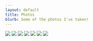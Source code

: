 ```yaml
---
layout: default
title: Photos
blurb: Some of the photos I've taken!
---
```


<a href="http://picasaweb.google.com/merc248/N900Photos#5468239553440041282"><img src="http://lh6.ggpht.com/_QwvRnnsja1w/S-MW5uGIyUI/AAAAAAAAEGo/X7TpFcO5jDA/s128/20091212_003.jpg" /></a> <a href="http://picasaweb.google.com/merc248/N900Photos#5468239554896300610"><img src="http://lh4.ggpht.com/_QwvRnnsja1w/S-MW5zhVikI/AAAAAAAAEGs/lhedppyWR5I/s128/20091212_008.jpg" /></a> <a href="http://picasaweb.google.com/merc248/N900Photos#5468239577593034994"><img src="http://lh6.ggpht.com/_QwvRnnsja1w/S-MW7IEqOPI/AAAAAAAAEG4/YAalna-j7LQ/s128/20100417_001.jpg" /></a> <a href="http://picasaweb.google.com/merc248/N900Photos#5506465264745738610"><img src="http://lh4.ggpht.com/_QwvRnnsja1w/TGrk-9kycXI/AAAAAAAAEM8/lGoCKH8u79M/s128/Lining%20up%20to%20see%20Obama%20outside%20of%20the%20westin.jpg" /></a> <a href="http://picasaweb.google.com/merc248/N900Photos#5514385796183983090"><img src="http://lh3.ggpht.com/_QwvRnnsja1w/TIcIqkgBg_I/AAAAAAAAEN0/In5WWKbRiVE/s128/1000000085.JPG" /></a> <a href="http://picasaweb.google.com/merc248/N900Photos#5482407064281177170"><img src="http://lh5.ggpht.com/_QwvRnnsja1w/TBVsLYySXFI/AAAAAAAAEKo/Fcnx0gp9hmw/s128/Info%20table.%20Here%27s%20my%20half%20drunken%20pabst%20and%20some%20fliers%21.jpg" /></a> <a href="http://picasaweb.google.com/merc248/N900Photos#5482407232070534258"><img src="http://lh6.ggpht.com/_QwvRnnsja1w/TBVsVJ2YxHI/AAAAAAAAEKs/IJZF04cB0WE/s128/Elder%20mason.jpg" /></a>